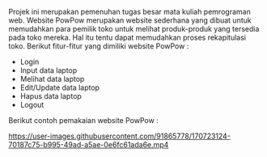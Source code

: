 Projek ini merupakan pemenuhan tugas besar mata kuliah pemrograman web. Website PowPow merupakan website sederhana yang dibuat untuk memudahkan para pemilik toko untuk melihat produk-produk yang tersedia pada toko mereka. Hal itu tentu dapat memudahkan proses rekapitulasi toko.
Berikut fitur-fitur yang dimiliki website PowPow :
- Login
- Input data laptop
- Melihat data laptop
- Edit/Update data laptop
- Hapus data laptop
- Logout


Berikut contoh pemakaian website PowPow :



https://user-images.githubusercontent.com/91865778/170723124-70187c75-b995-49ad-a5ae-0e6fc61ada6e.mp4

